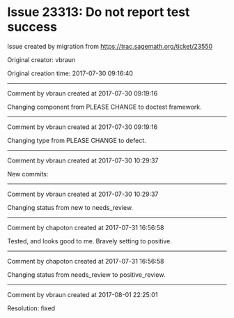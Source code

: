 # Issue 23313: Do not report test success

Issue created by migration from https://trac.sagemath.org/ticket/23550

Original creator: vbraun

Original creation time: 2017-07-30 09:16:40




---

Comment by vbraun created at 2017-07-30 09:19:16

Changing component from PLEASE CHANGE to doctest framework.


---

Comment by vbraun created at 2017-07-30 09:19:16

Changing type from PLEASE CHANGE to defect.


---

Comment by vbraun created at 2017-07-30 10:29:37

New commits:


---

Comment by vbraun created at 2017-07-30 10:29:37

Changing status from new to needs_review.


---

Comment by chapoton created at 2017-07-31 16:56:58

Tested, and looks good to me. Bravely setting to positive.


---

Comment by chapoton created at 2017-07-31 16:56:58

Changing status from needs_review to positive_review.


---

Comment by vbraun created at 2017-08-01 22:25:01

Resolution: fixed
